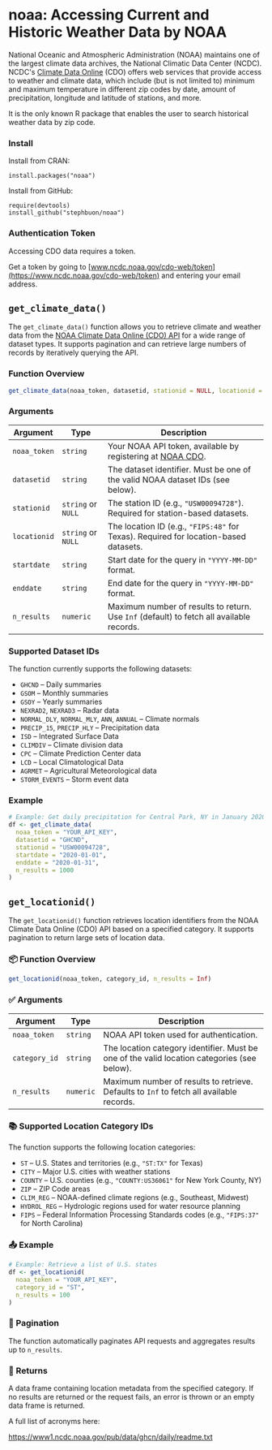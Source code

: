 # noaa: Accessing Current and Historic Weather Data by NOAA

National Oceanic and Atmospheric Administration (NOAA) maintains one of the largest climate data archives, the National Climatic Data Center (NCDC). NCDC's [Climate Data Online](https://www.ncdc.noaa.gov/cdo-web/webservices/v2#stations) (CDO) offers web services that provide access to weather and climate data, which include (but is not limited to) minimum and maximum temperature in different zip codes by date, amount of precipitation, longitude and latitude of stations, and more. 

It is the only known R package that enables the user to search historical weather data by zip code. 

### Install

Install from CRAN:

```
install.packages("noaa")
```

Install from GitHub:

```
require(devtools)
install_github("stephbuon/noaa")
```

### Authentication Token

Accessing CDO data requires a token. 

Get a token by going to [www.ncdc.noaa.gov/cdo-web/token](https://www.ncdc.noaa.gov/cdo-web/token) and entering your email address.


## `get_climate_data()`

The `get_climate_data()` function allows you to retrieve climate and weather data from the [NOAA Climate Data Online (CDO) API](https://www.ncdc.noaa.gov/cdo-web/webservices/v2#gettingStarted) for a wide range of dataset types. It supports pagination and can retrieve large numbers of records by iteratively querying the API.

### Function Overview

```r
get_climate_data(noaa_token, datasetid, stationid = NULL, locationid = NULL, startdate, enddate, n_results = Inf)
```

### Arguments

| Argument       | Type       | Description |
|----------------|------------|-------------|
| `noaa_token`   | `string`   | Your NOAA API token, available by registering at [NOAA CDO](https://www.ncdc.noaa.gov/cdo-web/token). |
| `datasetid`    | `string`   | The dataset identifier. Must be one of the valid NOAA dataset IDs (see below). |
| `stationid`    | `string` or `NULL` | The station ID (e.g., `"USW00094728"`). Required for station-based datasets. |
| `locationid`   | `string` or `NULL` | The location ID (e.g., `"FIPS:48"` for Texas). Required for location-based datasets. |
| `startdate`    | `string`   | Start date for the query in `"YYYY-MM-DD"` format. |
| `enddate`      | `string`   | End date for the query in `"YYYY-MM-DD"` format. |
| `n_results`    | `numeric`  | Maximum number of results to return. Use `Inf` (default) to fetch all available records. |

### Supported Dataset IDs

The function currently supports the following datasets:

- `GHCND` – Daily summaries  
- `GSOM` – Monthly summaries  
- `GSOY` – Yearly summaries  
- `NEXRAD2`, `NEXRAD3` – Radar data  
- `NORMAL_DLY`, `NORMAL_MLY`, `ANN`, `ANNUAL` – Climate normals  
- `PRECIP_15`, `PRECIP_HLY` – Precipitation data  
- `ISD` – Integrated Surface Data  
- `CLIMDIV` – Climate division data  
- `CPC` – Climate Prediction Center data  
- `LCD` – Local Climatological Data  
- `AGRMET` – Agricultural Meteorological data  
- `STORM_EVENTS` – Storm event data  

### Example

```r
# Example: Get daily precipitation for Central Park, NY in January 2020
df <- get_climate_data(
  noaa_token = "YOUR_API_KEY",
  datasetid = "GHCND",
  stationid = "USW00094728",
  startdate = "2020-01-01",
  enddate = "2020-01-31",
  n_results = 1000
)
```


## `get_locationid()`

The `get_locationid()` function retrieves location identifiers from the NOAA Climate Data Online (CDO) API based on a specified category. It supports pagination to return large sets of location data.

### 📦 Function Overview

```r
get_locationid(noaa_token, category_id, n_results = Inf)
```

### ✅ Arguments

| Argument       | Type       | Description |
|----------------|------------|-------------|
| `noaa_token`   | `string`   | NOAA API token used for authentication. |
| `category_id`  | `string`   | The location category identifier. Must be one of the valid location categories (see below). |
| `n_results`    | `numeric`  | Maximum number of results to retrieve. Defaults to `Inf` to fetch all available records. |

### 📚 Supported Location Category IDs

The function supports the following location categories:

- `ST` – U.S. States and territories (e.g., `"ST:TX"` for Texas)  
- `CITY` – Major U.S. cities with weather stations  
- `COUNTY` – U.S. counties (e.g., `"COUNTY:US36061"` for New York County, NY)  
- `ZIP` – ZIP Code areas  
- `CLIM_REG` – NOAA-defined climate regions (e.g., Southeast, Midwest)  
- `HYDROL_REG` – Hydrologic regions used for water resource planning  
- `FIPS` – Federal Information Processing Standards codes (e.g., `"FIPS:37"` for North Carolina)

### 📤 Example

```r
# Example: Retrieve a list of U.S. states
df <- get_locationid(
  noaa_token = "YOUR_API_KEY",
  category_id = "ST",
  n_results = 100
)
```

### 🔄 Pagination

The function automatically paginates API requests and aggregates results up to `n_results`.

### 📎 Returns

A data frame containing location metadata from the specified category. If no results are returned or the request fails, an error is thrown or an empty data frame is returned.




A full list of acronyms here: 

https://www1.ncdc.noaa.gov/pub/data/ghcn/daily/readme.txt

